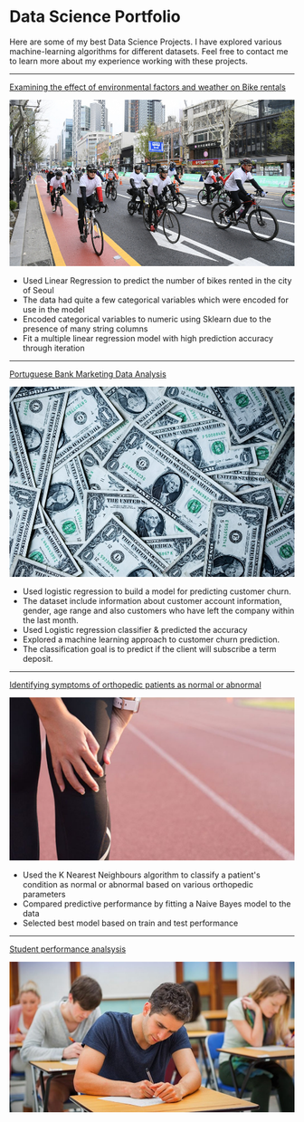 # Data Science Portfolio

Here are some of my best Data Science Projects. I have explored various machine-learning algorithms for different datasets. Feel free to contact me to learn more about my experience working with these projects.

***

[Examining the effect of environmental factors and weather on Bike rentals](https://github.com/cintamariyatomy/cinta.github.io/blob/main/Seoul%20bike%20data%20analysis%20using%20linear%20regression.ipynb)

<img src="images/Seoul bike analysis.jpg?raw=true"/>

- Used Linear Regression to predict the number of bikes rented in the city of Seoul
- The data had quite a few categorical variables which were encoded for use in the model
- Encoded categorical variables to numeric using Sklearn due to the presence of many string columns
- Fit a multiple linear regression model with high prediction accuracy through iteration

***

[Portuguese Bank Marketing Data Analysis](https://github.com/cintamariyatomy/cinta.github.io/blob/main/%20Portuguese%20Bank%20Marketing%20Data%20Analysis.ipynb)

<img src="images/Portuguese Bank Analysis.jpg?raw=true"/>

- Used logistic regression to build a model for predicting customer churn.
- The dataset include information about customer account information, gender, age range and also customers who have left the company within the last month.
- Used Logistic regression classifier & predicted the accuracy
- Explored a machine learning approach to customer churn prediction.
- The classification goal is to predict if the client will subscribe a term deposit.

***

[Identifying symptoms of orthopedic patients as normal or abnormal](https://github.com/cintamariyatomy/cinta.github.io/blob/main/Biomechanical%20Features%20of%20Orthopedic%20Patient%20Analysis%20using%20KNN%20%26%20NB.ipynb)

<img src="images/Orthopedic analysis.jpg?raw=true"/>

- Used the K Nearest Neighbours algorithm to classify a patient's condition as normal or abnormal based on various orthopedic parameters
- Compared predictive performance by fitting a Naive Bayes model to the data
- Selected best model based on train and test performance

***

[Student performance analsysis](https://github.com/cintamariyatomy/cinta.github.io/blob/main/Students%20Performance%20Analysis.ipynb)

<img src="images/Student analysis.jpg?raw=true"/>
